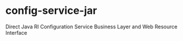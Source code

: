 # config-service-jar
Direct Java RI Configuration Service Business Layer and Web Resource Interface
